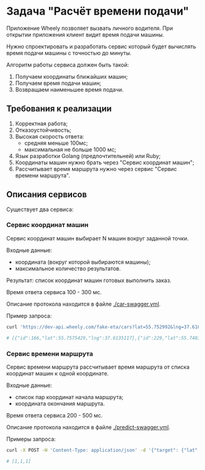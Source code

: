 # Задача "Расчёт времени подачи"

Приложение Wheely позволяет вызвать личного водителя. При открытии приложения
клиент видит время подачи машины.

Нужно спроектировать и разработать сервис который будет вычислять время подачи
машины с точностью до минуты.

Алгоритм работы сервиса должен быть такой:
1. Получаем координаты ближайших машин;
2. Получаем время подачи машин;
3. Возвращаем наименьшее время подачи.


## Требования к реализации

1. Корректная работа;
2. Отказоустойчивость;
3. Высокая скорость ответа:
    - средняя меньше 100мс;
    - максимальная не больше 1000 мс;
4. Язык разработки Golang (предпочтительней) или Ruby;
5. Координаты машин нужно брать через "Сервис координат машин";
6. Рассчитывает время маршрута нужно через сервис "Сервис времени маршрута".

## Описания сервисов

Существует два сервиса:

### Сервис координат машин
Сервис координат машин выбирает N машин вокруг заданной точки.

Входные данные:
- координата (вокруг которой выбираются машины);
- максимальное количество результатов.

Результат: список координат машин готовых выполнить заказ.

Время ответа сервиса 100 - 300 мс.

Описание протокола находится в файле [./car-swagger.yml](./car-swagger.yml).

Пример запроса:
```bash
curl 'https://dev-api.wheely.com/fake-eta/cars?lat=55.752992&lng=37.618333&limit=3'

# [{"id":166,"lat":55.7575429,"lng":37.6135117},{"id":229,"lat":55.74837156167371,"lng":37.61180107665421},{"id":8,"lat":55.7532706,"lng":37.6076902}]
```

### Сервис времени маршрута
Сервис времени маршрута рассчитывает время маршрута от списка координат машин к
одной координате.

Входные данные:
- список пар координат начала маршрута;
- координата окончания маршрута.

Время ответа сервиса 200 - 500 мс.

Описание протокола находится в файле [./predict-swagger.yml](./predict-swagger.yml).

Примеры запроса:
```bash
curl -X POST -H 'Content-Type: application/json' -d '{"target": {"lat": 55.752992, "lng": 37.618333}, "source": [{"lat":55.7575429, "lng":37.6135117},{"lat":55.74837156167371, "lng":37.61180107665421},{"lat":55.7532706,"lng":37.6076902}]}' 'https://dev-api.wheely.com/fake-eta/predict'

# [1,1,1]
```
